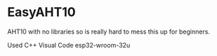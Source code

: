 # EasyAHT10
AHT10 with no libraries so is really hard to mess this up for beginners.

Used C++ Visual Code
esp32-wroom-32u
